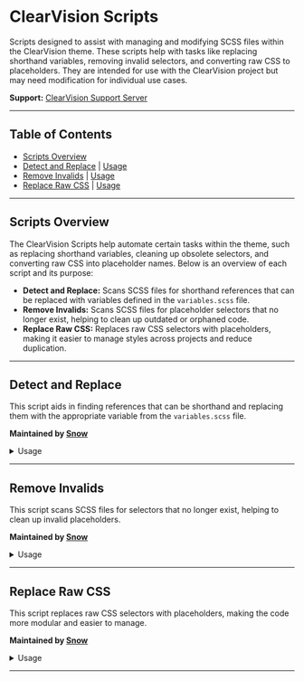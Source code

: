 
# ClearVision Scripts

<p>Scripts designed to assist with managing and modifying SCSS files within the ClearVision theme. These scripts help with tasks like replacing shorthand variables, removing invalid selectors, and converting raw CSS to placeholders. They are intended for use with the ClearVision project but may need modification for individual use cases.</p>

<p><strong>Support:</strong> <a href="https://discord.gg/7pNUC9C">ClearVision Support Server</a></p>

<hr>

<h2>Table of Contents</h2>
<ul>
  <li><a href="#scripts-overview">Scripts Overview</a></li>
  <li><a href="#detect-and-replace">Detect and Replace</a> | <a href="#detect-and-replace-usage">Usage</a></li>
  <li><a href="#remove-invalids">Remove Invalids</a> | <a href="#remove-invalids-usage">Usage</a></li>
  <li><a href="#replace-raw-css">Replace Raw CSS</a> | <a href="#replace-raw-css-usage">Usage</a></li>
</ul>

<hr>

<h2 id="scripts-overview">Scripts Overview</h2>

<p>The ClearVision Scripts help automate certain tasks within the theme, such as replacing shorthand variables, cleaning up obsolete selectors, and converting raw CSS into placeholder names. Below is an overview of each script and its purpose:</p>

<ul>
  <li><strong>Detect and Replace:</strong> Scans SCSS files for shorthand references that can be replaced with variables defined in the <code>variables.scss</code> file.</li>
  <li><strong>Remove Invalids:</strong> Scans SCSS files for placeholder selectors that no longer exist, helping to clean up outdated or orphaned code.</li>
  <li><strong>Replace Raw CSS:</strong> Replaces raw CSS selectors with placeholders, making it easier to manage styles across projects and reduce duplication.</li>
</ul>

<hr>

<h2 id="detect-and-replace">Detect and Replace</h2>
<p>This script aids in finding references that can be shorthand and replacing them with the appropriate variable from the <code>variables.scss</code> file.</p>
<p><strong>Maintained by <a href="https://github.com/babyboysnow">Snow</a></strong></p>

<details>
  <summary>Usage</summary>
  <a id="detect-and-replace-usage"></a>
  <pre><code>
python detect_and_replace.py
</code></pre>

  <p>Modify the <code>variables.scss</code> file to ensure all your shorthands are defined. Run the script to automatically replace any shorthand references in your SCSS files.</p>

  <p><strong>Note:</strong> This script was designed for use with the ClearVision variables and may need modification for other use cases.</p>
</details>

<hr>

<h2 id="remove-invalids">Remove Invalids</h2>
<p>This script scans SCSS files for selectors that no longer exist, helping to clean up invalid placeholders.</p>
<p><strong>Maintained by <a href="https://github.com/babyboysnow">Snow</a></strong></p>

<details>
  <summary>Usage</summary>
  <a id="remove-invalids-usage"></a>
  <pre><code>
python remove_invalids.py
</code></pre>

  <p>Make sure to adjust the <code>selector_file_path</code> and <code>scss_directory</code> in the script to fit your project structure. Running the script will remove any invalid or obsolete selectors from your SCSS files.</p>

  <p><strong>Note:</strong> This script was designed specifically for ClearVision-v6, so some adjustments will be necessary for other projects.</p>
</details>

<hr>

<h2 id="replace-raw-css">Replace Raw CSS</h2>
<p>This script replaces raw CSS selectors with placeholders, making the code more modular and easier to manage.</p>
<p><strong>Maintained by <a href="https://github.com/babyboysnow">Snow</a></strong></p>

<details>
  <summary>Usage</summary>
  <a id="replace-raw-css-usage"></a>
  <pre><code>
python replace_raw_css.py
</code></pre>

  <p>Ensure that the <code>selector_file_path</code> and <code>ignore_files</code> are set correctly for your project. This script will generate placeholders for CSS selectors, using the class name without any suffixes.</p>

  <p><strong>Example:</strong> The class <code>.archivedDivider_a6d69a</code> will be replaced with the placeholder <code>%archivedDivider</code>.</p>
</details>

<hr>
